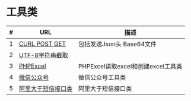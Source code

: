 # 工具类

|#|URL|描述|
|---|----|----|
|1|[CURL POST GET](https://github.com/mayicode/MayiCode/blob/master/Tools-Class/CURL_POST_GET.php)|包括发送Json头 Base64文件|
|2|[UTF-8字符串截取](https://github.com/mayicode/MayiCode/blob/master/Tools-Class/UTF-8_String_Cut.php)||
|3|[PHPExcel](https://github.com/mayicode/MayiCode/blob/master/Tools-Class/phpExcel.php)|PHPExcel读取excel和创建excel工具类|
|4|[微信公众号](https://github.com/mayicode/MayiCode/tree/master/Tools-Class/%E5%BE%AE%E4%BF%A1%E5%85%AC%E4%BC%97%E5%B9%B3%E5%8F%B0SDK%E5%91%BD%E5%90%8D%E7%A9%BA%E9%97%B4%E7%89%88%E3%80%90%E6%94%AF%E6%8C%81%E5%AE%89%E5%85%A8%E6%A8%A1%E5%BC%8F%E3%80%91)|微信公众号工具类|
|5|[阿里大于短信接口类](https://github.com/mayicode/MayiCode/blob/master/Tools-Class/AliSMS.php)|阿里大于短信接口类|
